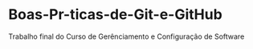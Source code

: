 # Boas-Pr-ticas-de-Git-e-GitHub
Trabalho final do Curso de Gerênciamento e Configuração de Software
